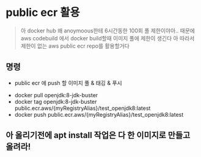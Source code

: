 # public ecr 활용
> 아 docker hub 왜 anoymoous한테 6시간동한 100회 풀 제한이야아..
> 때문에 aws codebuild 에서 docker build할때 이미지 풀에 제한이 생긴다 아
> 따라서 제한이 없는 aws public ecr repo를 활용할거다 

## 명령
* public ecr 에 push 할 이미지 풀 & 태깅 & 푸시
- docker pull openjdk:8-jdk-buster
- docker tag openjdk:8-jdk-buster public.ecr.aws/{myRegistryAlias}/test_openjdk8:latest
- docker push public.ecr.aws/{myRegistryAlias}/test_openjdk8:latest

## 아 올리기전에 apt install 작업은 다 한 이미지로 만들고 올려라!